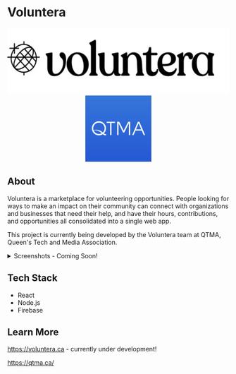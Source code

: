# Voluntera

<p align="center">
<img src="voluntera.jpg" alt="Logo" height="150">
  <img src="qtma.jpg" alt="Logo" height="150">
</p>

## About

Voluntera is a marketplace for volunteering opportunities. People looking for ways to make an impact on their community can connect with organizations and businesses that need their help, and have their hours, contributions, and opportunities all consolidated into a single web app.

This project is currently being developed by the Voluntera team at QTMA, Queen's Tech and Media Association.

<details>
  <summary>Screenshots - Coming Soon!</summary>
</details>

## Tech Stack

-   React
-   Node.js
-   Firebase

## Learn More

https://voluntera.ca - currently under development!

https://qtma.ca/
